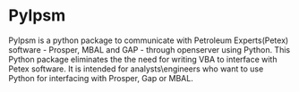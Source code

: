 # PyIpsm
PyIpsm is a python package to communicate with Petroleum Experts(Petex) software - Prosper, MBAL and GAP - through openserver using Python.  This Python package eliminates the the need for writing VBA to interface with Petex software. It is intended for analysts\engineers who want to use Python for interfacing with Prosper, Gap or MBAL.
